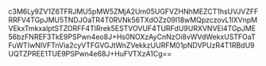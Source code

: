 c3M6Ly9ZV1Z6TFRJMU5pMW5ZMjA2Um05UGFVZHNhMEZCT1hsUVJVZFFRRFV4TGpJMU5TNDJOaTR4T0RVNk56TXdOZz09I18wMQpzczovL1lXVnpMVEkxTmkxalptSTZORFF4TlRrek5ESTVOVUF4TURFdU9URXVNVEl4TGpJME56bzFNREF3TkE9PSPwn4eo8J+Hs0NOXzAyCnNzOi8vWVdWekxUSTFOaTFuWTIwNlVFTnVia2cyVTFGVGJtWnZVekkzUURFM01pNDVPUzR4T1RBdU9UQTZPREE1TUE9PSPwn4e68J+HuFVTXzA1Cg==